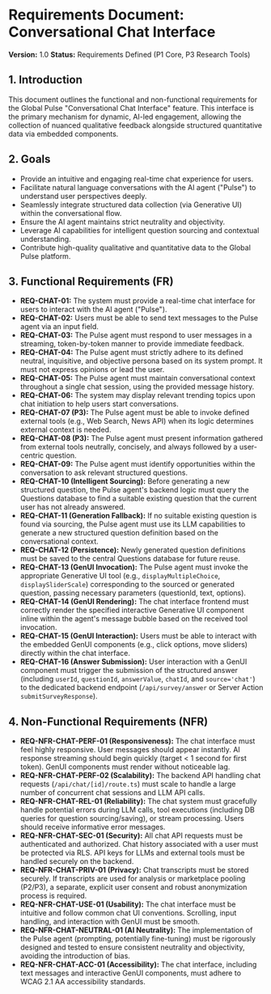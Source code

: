 # Requirements Document: Conversational Chat Interface

**Version:** 1.0
**Status:** Requirements Defined (P1 Core, P3 Research Tools)

## 1. Introduction

This document outlines the functional and non-functional requirements for the Global Pulse "Conversational Chat Interface" feature. This interface is the primary mechanism for dynamic, AI-led engagement, allowing the collection of nuanced qualitative feedback alongside structured quantitative data via embedded components.

## 2. Goals

*   Provide an intuitive and engaging real-time chat experience for users.
*   Facilitate natural language conversations with the AI agent ("Pulse") to understand user perspectives deeply.
*   Seamlessly integrate structured data collection (via Generative UI) within the conversational flow.
*   Ensure the AI agent maintains strict neutrality and objectivity.
*   Leverage AI capabilities for intelligent question sourcing and contextual understanding.
*   Contribute high-quality qualitative and quantitative data to the Global Pulse platform.

## 3. Functional Requirements (FR)

*   **REQ-CHAT-01:** The system must provide a real-time chat interface for users to interact with the AI agent ("Pulse").
*   **REQ-CHAT-02:** Users must be able to send text messages to the Pulse agent via an input field.
*   **REQ-CHAT-03:** The Pulse agent must respond to user messages in a streaming, token-by-token manner to provide immediate feedback.
*   **REQ-CHAT-04:** The Pulse agent must strictly adhere to its defined neutral, inquisitive, and objective persona based on its system prompt. It must not express opinions or lead the user.
*   **REQ-CHAT-05:** The Pulse agent must maintain conversational context throughout a single chat session, using the provided message history.
*   **REQ-CHAT-06:** The system may display relevant trending topics upon chat initiation to help users start conversations.
*   **REQ-CHAT-07 (P3):** The Pulse agent must be able to invoke defined external tools (e.g., Web Search, News API) when its logic determines external context is needed.
*   **REQ-CHAT-08 (P3):** The Pulse agent must present information gathered from external tools neutrally, concisely, and always followed by a user-centric question.
*   **REQ-CHAT-09:** The Pulse agent must identify opportunities within the conversation to ask relevant structured questions.
*   **REQ-CHAT-10 (Intelligent Sourcing):** Before generating a new structured question, the Pulse agent's backend logic must query the Questions database to find a suitable existing question that the current user has not already answered.
*   **REQ-CHAT-11 (Generation Fallback):** If no suitable existing question is found via sourcing, the Pulse agent must use its LLM capabilities to generate a new structured question definition based on the conversational context.
*   **REQ-CHAT-12 (Persistence):** Newly generated question definitions must be saved to the central Questions database for future reuse.
*   **REQ-CHAT-13 (GenUI Invocation):** The Pulse agent must invoke the appropriate Generative UI tool (e.g., `displayMultipleChoice`, `displaySliderScale`) corresponding to the sourced or generated question, passing necessary parameters (questionId, text, options).
*   **REQ-CHAT-14 (GenUI Rendering):** The chat interface frontend must correctly render the specified interactive Generative UI component inline within the agent's message bubble based on the received tool invocation.
*   **REQ-CHAT-15 (GenUI Interaction):** Users must be able to interact with the embedded GenUI components (e.g., click options, move sliders) directly within the chat interface.
*   **REQ-CHAT-16 (Answer Submission):** User interaction with a GenUI component must trigger the submission of the structured answer (including `userId`, `questionId`, `answerValue`, `chatId`, and `source='chat'`) to the dedicated backend endpoint (`/api/survey/answer` or Server Action `submitSurveyResponse`).

## 4. Non-Functional Requirements (NFR)

*   **REQ-NFR-CHAT-PERF-01 (Responsiveness):** The chat interface must feel highly responsive. User messages should appear instantly. AI response streaming should begin quickly (target < 1 second for first token). GenUI components must render without noticeable lag.
*   **REQ-NFR-CHAT-PERF-02 (Scalability):** The backend API handling chat requests (`/api/chat/[id]/route.ts`) must scale to handle a large number of concurrent chat sessions and LLM API calls.
*   **REQ-NFR-CHAT-REL-01 (Reliability):** The chat system must gracefully handle potential errors during LLM calls, tool executions (including DB queries for question sourcing/saving), or stream processing. Users should receive informative error messages.
*   **REQ-NFR-CHAT-SEC-01 (Security):** All chat API requests must be authenticated and authorized. Chat history associated with a user must be protected via RLS. API keys for LLMs and external tools must be handled securely on the backend.
*   **REQ-NFR-CHAT-PRIV-01 (Privacy):** Chat transcripts must be stored securely. If transcripts are used for analysis or marketplace pooling (P2/P3), a separate, explicit user consent and robust anonymization process is required.
*   **REQ-NFR-CHAT-USE-01 (Usability):** The chat interface must be intuitive and follow common chat UI conventions. Scrolling, input handling, and interaction with GenUI must be smooth.
*   **REQ-NFR-CHAT-NEUTRAL-01 (AI Neutrality):** The implementation of the Pulse agent (prompting, potentially fine-tuning) must be rigorously designed and tested to ensure consistent neutrality and objectivity, avoiding the introduction of bias.
*   **REQ-NFR-CHAT-ACC-01 (Accessibility):** The chat interface, including text messages and interactive GenUI components, must adhere to WCAG 2.1 AA accessibility standards.
